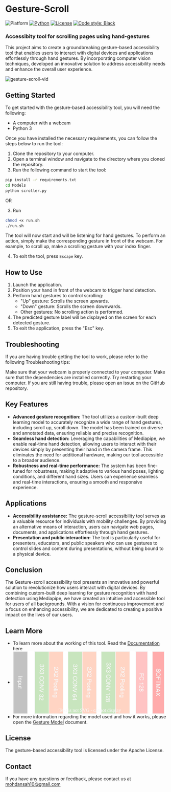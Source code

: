 # Gesture-Scroll

![Platform](https://img.shields.io/badge/Platform-Linux%20%7C%20macOS%20%7C%20Windows-informational)
[![Python](https://img.shields.io/badge/Python-%203.8%20%7C%203.9%20%7C%203.10-informational)](https://www.python.org/)
[![License](https://img.shields.io/badge/License-MIT-green)](./LICENSE)
[![Code style: Black](https://img.shields.io/badge/Code%20style-Black-000.svg)](https://github.com/psf/black)

### Accessibity tool for scrolling pages using hand-gestures


This project aims to create a groundbreaking gesture-based accessibility tool that enables users to interact with digital devices and applications effortlessly through hand gestures. By incorporating computer vision techniques, developed an innovative solution to address accessibility needs and enhance the overall user experience.

![gesture-scroll-vid](https://github.com/AnsahMohammad/gesture-scroll/assets/85027826/abba7ce0-2b48-4e66-945a-1423caf64511)

## Getting Started

To get started with the gesture-based accessibility tool, you will need the following:

* A computer with a webcam
* Python 3

Once you have installed the necessary requirements, you can follow the steps below to run the tool:

1. Clone the repository to your computer.
2. Open a terminal window and navigate to the directory where you cloned the repository.
3. Run the following command to start the tool:
```bash
pip install -r requirements.txt
cd Models
python scroller.py
```
OR

3. Run
```bash
chmod +x run.sh
./run.sh
```

The tool will now start and will be listening for hand gestures. To perform an action, simply make the corresponding gesture in front of the webcam. For example, to scroll up, make a scrolling gesture with your index finger.

4. To exit the tool, press `Escape` key.

## How to Use

1. Launch the application.  
2. Position your hand in front of the webcam to trigger hand detection.
3. Perform hand gestures to control scrolling:
    - "Up" gesture: Scrolls the screen upwards.
    - "Down" gesture: Scrolls the screen downwards.
    - Other gestures: No scrolling action is performed.
4. The predicted gesture label will be displayed on the screen for each detected gesture.
5. To exit the application, press the "Esc" key.


## Troubleshooting
If you are having trouble getting the tool to work, please refer to the following 
Troubleshooting tips:

Make sure that your webcam is properly connected to your computer.
Make sure that the dependencies are installed correctly.
Try restarting your computer.
If you are still having trouble, please open an issue on the GitHub repository.

## Key Features

* **Advanced gesture recognition:** The tool utilizes a custom-built deep learning model to accurately recognize a wide range of hand gestures, including scroll up, scroll down. The model has been trained on diverse and annotated data, ensuring reliable and precise recognition.
* **Seamless hand detection:** Leveraging the capabilities of Mediapipe, we enable real-time hand detection, allowing users to interact with their devices simply by presenting their hand in the camera frame. This eliminates the need for additional hardware, making our tool accessible to a broader audience.
* **Robustness and real-time performance:** The system has been fine-tuned for robustness, making it adaptive to various hand poses, lighting conditions, and different hand sizes. Users can experience seamless and real-time interactions, ensuring a smooth and responsive experience.

## Applications

* **Accessibility assistance:** The gesture-scroll accessibility tool serves as a valuable resource for individuals with mobility challenges. By providing an alternative means of interaction, users can navigate web pages, documents, and applications effortlessly through hand gestures.
* **Presentation and public interaction:** The tool is particularly useful for presenters, educators, and public speakers who can use gestures to control slides and content during presentations, without being bound to a physical device.

## Conclusion

The Gesture-scroll accessibility tool presents an innovative and powerful solution to revolutionize how users interact with digital devices. By combining custom-built deep learning for gesture recognition with hand detection using Mediapipe, we have created an intuitive and accessible tool for users of all backgrounds. With a vision for continuous improvement and a focus on enhancing accessibility, we are dedicated to creating a positive impact on the lives of our users.

## Learn More
- To learn more about the working of this tool. Read the <a href="./Docs/Docs.md"> Documentation </a> here
- <img src="./Docs/gesture-model.drawio.svg" alt="model image" align="center"/> <br>
- For more information regarding the model used and how it works, please open the <a href="./Docs/gesture-model.md">Gesture Model</a> document.

## License
The gesture-based accessibility tool is licensed under the Apache License.

## Contact
If you have any questions or feedback, please contact us at mohdansah10@gmail.com
